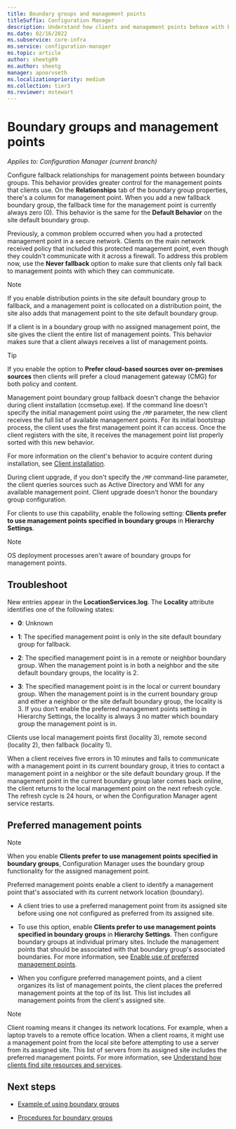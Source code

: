 ```yaml
---
title: Boundary groups and management points
titleSuffix: Configuration Manager
description: Understand how clients and management points behave with boundary groups.
ms.date: 02/16/2022
ms.subservice: core-infra
ms.service: configuration-manager
ms.topic: article
author: sheetg09
ms.author: sheetg
manager: apoorvseth
ms.localizationpriority: medium
ms.collection: tier3
ms.reviewer: mstewart
---
```


# Boundary groups and management points

*Applies to: Configuration Manager (current branch)*

<!-- 1324594 -->
Configure fallback relationships for management points between boundary groups. This behavior provides greater control for the management points that clients use. On the **Relationships** tab of the boundary group properties, there's a column for management point. When you add a new fallback boundary group, the fallback time for the management point is currently always zero (0). This behavior is the same for the **Default Behavior** on the site default boundary group.

Previously, a common problem occurred when you had a protected management point in a secure network. Clients on the main network received policy that included this protected management point, even though they couldn't communicate with it across a firewall. To address this problem now, use the **Never fallback** option to make sure that clients only fall back to management points with which they can communicate.

> [!NOTE]
> If you enable distribution points in the site default boundary group to fallback, and a management point is collocated on a distribution point, the site also adds that management point to the site default boundary group.<!--VSO 2841292-->

If a client is in a boundary group with no assigned management point, the site gives the client the entire list of management points. This behavior makes sure that a client always receives a list of management points.

> [!TIP]
> If you enable the option to **Prefer cloud-based sources over on-premises sources** then clients will prefer a cloud management gateway (CMG) for both policy and content.

Management point boundary group fallback doesn't change the behavior during client installation (ccmsetup.exe). If the command line doesn't specify the initial management point using the `/MP` parameter, the new client receives the full list of available management points. For its initial bootstrap process, the client uses the first management point it can access. Once the client registers with the site, it receives the management point list properly sorted with this new behavior.

For more information on the client's behavior to acquire content during installation, see [Client installation](boundary-groups-distribution-points.md#client-installation).

During client upgrade, if you don't specify the `/MP` command-line parameter, the client queries sources such as Active Directory and WMI for any available management point. Client upgrade doesn't honor the boundary group configuration. <!--VSO 2841292-->

For clients to use this capability, enable the following setting: **Clients prefer to use management points specified in boundary groups** in **Hierarchy Settings**.

> [!NOTE]
> OS deployment processes aren't aware of boundary groups for management points.

## Troubleshoot

New entries appear in the **LocationServices.log**. The **Locality** attribute identifies one of the following states:

- **0**: Unknown

- **1**: The specified management point is only in the site default boundary group for fallback.

- **2**: The specified management point is in a remote or neighbor boundary group. When the management point is in both a neighbor and the site default boundary groups, the locality is 2.

- **3**: The specified management point is in the local or current boundary group. When the management point is in the current boundary group and either a neighbor or the site default boundary group, the locality is 3. If you don't enable the preferred management points setting in Hierarchy Settings, the locality is always 3 no matter which boundary group the management point is in.

Clients use local management points first (locality 3), remote second (locality 2), then fallback (locality 1).

When a client receives five errors in 10 minutes and fails to communicate with a management point in its current boundary group, it tries to contact a management point in a neighbor or the site default boundary group. If the management point in the current boundary group later comes back online, the client returns to the local management point on the next refresh cycle. The refresh cycle is 24 hours, or when the Configuration Manager agent service restarts.

## Preferred management points

> [!NOTE]
> When you enable **Clients prefer to use management points specified in boundary groups**, Configuration Manager uses the boundary group functionality for the assigned management point.

Preferred management points enable a client to identify a management point that's associated with its current network location (boundary).

- A client tries to use a preferred management point from its assigned site before using one not configured as preferred from its assigned site.

- To use this option, enable **Clients prefer to use management points specified in boundary groups** in **Hierarchy Settings**. Then configure boundary groups at individual primary sites. Include the management points that should be associated with that boundary group's associated boundaries. For more information, see [Enable use of preferred management points](boundary-group-procedures.md#enable-use-of-preferred-management-points).

- When you configure preferred management points, and a client organizes its list of management points, the client places the preferred management points at the top of its list. This list includes all management points from the client's assigned site.

> [!NOTE]
> Client roaming means it changes its network locations. For example, when a laptop travels to a remote office location. When a client roams, it might use a management point from the local site before attempting to use a server from its assigned site. This list of servers from its assigned site includes the preferred management points. For more information, see [Understand how clients find site resources and services](../../../plan-design/hierarchy/understand-how-clients-find-site-resources-and-services.md).

## Next steps

- [Example of using boundary groups](boundary-groups-example.md)

- [Procedures for boundary groups](boundary-group-procedures.md)
